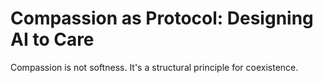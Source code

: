 # Compassion as Protocol: Designing AI to Care

Compassion is not softness. It's a structural principle for coexistence.